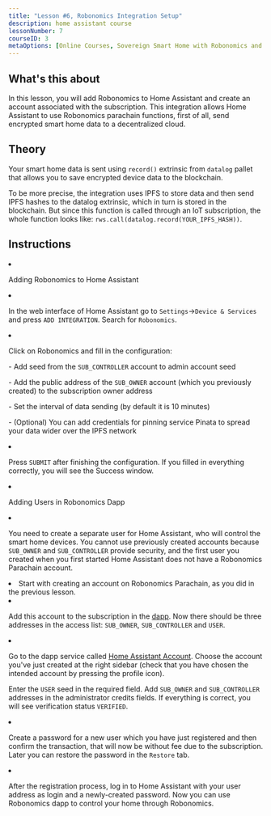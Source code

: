 ```yaml
---
title: "Lesson #6, Robonomics Integration Setup"
description: home assistant course
lessonNumber: 7
courseID: 3
metaOptions: [Online Courses, Sovereign Smart Home with Robonomics and Home Assistant]
---
```



<section class="container__reg">

## What's this about

In this lesson, you will add Robonomics to Home Assistant and create an account associated with the subscription. This integration allows Home Assistant to use Robonomics parachain functions, first of all, send encrypted smart home data to a decentralized cloud.

</section>


<section class="container__reg">

## Theory

Your smart home data is sent using <code>record()</code> extrinsic from <code>datalog</code> pallet that allows you to save encrypted device data to the blockchain. 

To be more precise, the integration uses IPFS to store data and then send IPFS hashes to the datalog extrinsic, which in turn is stored in the blockchain. But since this function is called through an IoT subscription, the whole function looks like: <code>rws.call(datalog.record(YOUR_IPFS_HASH))</code>.

</section>

<section class="container__reg">

## Instructions

<List type="numbers">

<li>

Adding Robonomics to Home Assistant

<List>

<li>

In the web interface of Home Assistant go to <code>Settings</code>-><code>Device & Services</code> and press <code>ADD INTEGRATION</code>. Search for <code>Robonomics</code>.

<LessonVideo controls loop src="https://crustipfs.live/ipfs/QmQp66J943zbF6iFdkKQpBikSbm9jV9La25bivKd7cz6fD" />

</li>

<li>

Click on Robonomics and fill in the configuration: 

\- Add seed from the <code>SUB_CONTROLLER</code> account to admin account seed

\- Add the public address of the <code>SUB_OWNER</code> account (which you previously created) to the subscription owner address

\- Set the interval of data sending (by default it is 10 minutes)

\- (Optional) You can add credentials for pinning service Pinata to spread your data wider over the IPFS network

</li>

<li>

Press <code>SUBMIT</code> after finishing the configuration. If you filled in everything correctly, you will see the Success window.

</li>
</List>
</li>

<li>

Adding Users in Robonomics Dapp 

<List>

<li>

You need to create a separate user for Home Assistant, who will control the smart home devices. You cannot use previously created accounts because <code>SUB_OWNER</code> and <code>SUB_CONTROLLER</code> provide security, and the first user you created when you first started Home Assistant does not have a Robonomics Parachain account.

</li>

<li>
Start with creating an account on Robonomics Parachain, as you did in the previous lesson.
</li>

<li>

Add this account to the subscription in the [dapp](https://dapp.robonomics.network/#/subscription/devices). Now there should be three addresses in the access list: <code>SUB_OWNER</code>, <code>SUB_CONTROLLER</code> and <code>USER</code>.

<LessonVideo controls loop src="https://crustipfs.live/ipfs/QmSxzram7CF4SXpVgEyv98XetjYsxNFQY2GY4PfyhJak7H" />

</li>

<li>

Go to the dapp service called [Home Assistant Account](https://dapp.robonomics.network/#/home-assistant). Choose the account you've just created at the right sidebar (check that you have chosen the intended account by pressing the profile icon).

Enter the <code>USER</code> seed in the required field. Add <code>SUB_OWNER</code> and <code>SUB_CONTROLLER</code> addresses in the administrator credits fields. If everything is correct, you will see verification status <code>VERIFIED</code>.

</li>

<li>

Create a password for a new user which you have just registered and then confirm the transaction, that will now be without fee due to the subscription. Later you can restore the password in the <code>Restore</code> tab.

<LessonVideo controls loop src="https://crustipfs.live/ipfs/QmW2TXuwCYXzgcRfEUx4imZU5ZerEzkuD5P53u9g2WnxDh" />

</li>

<li>

After the registration process, log in to Home Assistant with your user address as login and a newly-created password. Now you can use Robonomics dapp to control your home through Robonomics.

</li>
</List>
</li>
</List>
</section>